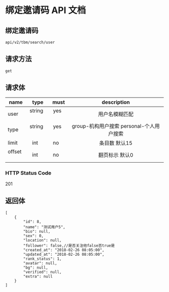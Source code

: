 # 绑定邀请码 API 文档

## 绑定邀请码

`api/v2/tbm/search/user`

## 请求方法

`get `

## 请求体
| name     | type     | must     | description |
|----------|:--------:|:--------:|:--------:|
| user    | string      | yes       |  用户名模糊匹配  |
| type    | string      | yes       |  group-机构用户搜索 personal-个人用户搜索  |
| limit    | int      | no       |  条目数 默认15  |
| offset    | int      | no       | 翻页标示 默认0 |

### HTTP Status Code

201

## 返回体

```json5
[
    {
        "id": 8,
        "name": "测试用户5",
        "bio": null,
        "sex": 0,
        "location": null,
        "follower": false,//是否关注他false否true是
        "created_at": "2018-02-26 08:05:00",
        "updated_at": "2018-02-26 08:05:00",
        "rank_status": 1,
        "avatar": null,
        "bg": null,
        "verified": null,
        "extra": null
    }
]
```



